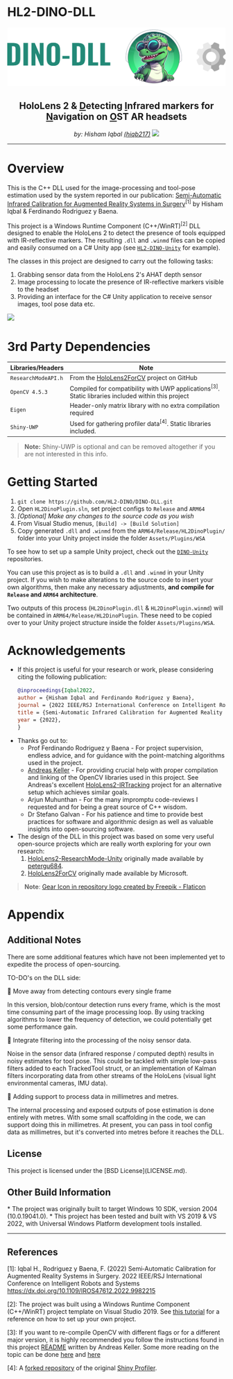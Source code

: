 # HL2-DINO-DLL

![](img/dll_logo_light.png)

<div style="text-align:center;">
   <h2>HoloLens 2 &amp; <ins>D</ins>etecting <ins>I</ins>nfrared markers for <ins>N</ins>avigation on <ins>O</ins>ST AR headsets</h2>
   <em>by: Hisham Iqbal <a href="https://github.com/hiqb217">(hiqb217)</a></em>
   <img src="https://github.com/hiqb217.png?" height="30px;"/> 
   <div style="display: align-items: center;">
   </div>
</div>

***

# Overview
This is the C++ DLL used for the image-processing and tool-pose estimation used by the system reported in our publication: [Semi-Automatic Infrared Calibration for Augmented Reality Systems in Surgery](https://ieeexplore.ieee.org/document/9982215)<sup>[1]</sup> by Hisham Iqbal & Ferdinando Rodriguez y Baena. 

This project is a Windows Runtime Component (C++/WinRT)<sup>[2]</sup> DLL designed to enable the HoloLens 2 to detect the presence of tools equipped with IR-reflective markers. The resulting `.dll` and `.winmd` files can be copied and easily consumed on a C\# Unity app (see [`HL2-DINO-Unity`](https://github.com/HL2-DINO/DINO-Unity) for example).

The classes in this project are designed to carry out the following tasks:

1. Grabbing sensor data from the HoloLens 2's AHAT depth sensor
2. Image processing to locate the presence of IR-reflective markers visible to the headset
3. Providing an interface for the C\# Unity application to receive sensor images, tool pose data etc.

![](img/outputGifLabelled.gif)

# 3rd Party Dependencies

|Libraries/Headers  |Note                                                                                                                        |
|-------------------|----------------------------------------------------------------------------------------------------------------------------|
|`ResearchModeAPI.h`| From the [HoloLens2ForCV](https://github.com/microsoft/HoloLens2ForCV/tree/main/Samples/ResearchModeApi) project on GitHub |
|`OpenCV 4.5.3`     | Compiled for compatibility with UWP applications<sup>[3]</sup>. Static libraries included within this project                        |
|`Eigen`            | Header-only matrix library with no extra compilation required                                                              |
|`Shiny-UWP`        | Used for gathering profiler data<sup>[4]</sup>. Static libraries included.                                                           |

> **Note:** Shiny-UWP is optional and can be removed altogether if you are not interested in this info. 

# Getting Started
1. `git clone https://github.com/HL2-DINO/DINO-DLL.git`
2. Open `HL2DinoPlugin.sln`, set project configs to `Release` and `ARM64`
3. *[Optional] Make any changes to the source code as you wish*
4. From Visual Studio menus, `[Build] -> [Build Solution]`
5. Copy generated `.dll` and `.winmd` from the `ARM64/Release/HL2DinoPlugin/` folder into your Unity project inside the folder `Assets/Plugins/WSA` 

To see how to set up a sample Unity project, check out the [`DINO-Unity`](https://github.com/HL2-DINO/DINO-Unity) repositories.

You can use this project as is to build a `.dll` and `.winmd` in your Unity project. If you wish to make alterations to the source code to insert your own algorithms, then make any necessary adjustments, **and compile for `Release` and `ARM64` architecture**.

Two outputs of this process (`HL2DinoPlugin.dll` & `HL2DinoPlugin.winmd`) will be contained in `ARM64/Release/HL2DinoPlugin`. These need to be copied over to your Unity project structure inside the folder `Assets/Plugins/WSA`.

# Acknowledgements
* If this project is useful for your research or work, please considering citing the following publication:
  ```bibtex
  @inproceedings{Iqbal2022,
  author = {Hisham Iqbal and Ferdinando Rodriguez y Baena},
  journal = {2022 IEEE/RSJ International Conference on Intelligent Robots and Systems (IROS 2022)},
  title = {Semi-Automatic Infrared Calibration for Augmented Reality Systems in Surgery},
  year = {2022},
  }
  ```
* Thanks go out to:
  * Prof Ferdinando Rodriguez y Baena - For project supervision, endless advice, and for guidance with the point-matching algorithms used in the project.
  * [Andreas Keller](https://github.com/andreaskeller96) - For providing crucial help with proper compilation and linking of the OpenCV libraries used in this project. See Andreas's excellent [HoloLens2-IRTracking](https://github.com/andreaskeller96/HoloLens2-IRTracking) project for an alternative setup which achieves similar goals.
  * Arjun Muhunthan - For the many impromptu code-reviews I requested and for being a great source of C++ wisdom.
  * Dr Stefano Galvan - For his patience and time to provide best practices for software and algorithmic design as well as valuable insights into open-sourcing software.
* The design of the DLL in this project was based on some very useful open-source projects which are really worth exploring for your own research:
  1. [HoloLens2-ResearchMode-Unity](https://github.com/petergu684/HoloLens2-ResearchMode-Unity) originally made available by [petergu684](https://github.com/petergu684/). 
  2. [HoloLens2ForCV](https://github.com/microsoft/HoloLens2ForCV) originally made available by Microsoft.

> **Note**: [Gear Icon in repository logo created by Freepik - Flaticon](https://www.flaticon.com/free-icons/settings)

# Appendix

<h2> Additional Notes </h2>

There are some additional features which have not been implemented yet to expedite the process of open-sourcing. 

TO-DO's on the DLL side:

🔲 Move away from detecting contours every single frame
    
   In this version, blob/contour detection runs every frame, which is the most time consuming part of the image processing loop. By using tracking algorithms to lower the frequency of detection, we could potentially get some performance gain. 

🔲 Integrate filtering into the processing of the noisy sensor data. 

   Noise in the sensor data (infrared response / computed depth) results in noisy estimates for tool pose. This could be tackled with simple low-pass filters added to each TrackedTool struct, or an implementation of Kalman filters incorporating data from other streams of the HoloLens (visual light environmental cameras, IMU data).
  
🔲 Adding support to process data in millimetres and metres. 

   The internal processing and exposed outputs of pose estimation is done entirely with metres. With some small scaffolding in the code, we can support doing this in millimetres. At present, you can pass in tool config data as millimetres, but it's converted into metres before it reaches the DLL. 

<h2> License </h2>
This project is licensed under the [BSD License](LICENSE.md).

<h2> Other Build Information </h2>
* The project was originally built to target Windows 10 SDK, version 2004 (10.0.19041.0).
* This project has been tested and built with VS 2019 & VS 2022, with Universal Windows Platform development tools installed.

***

<h2> References </h2>

[1]: Iqbal H., Rodriguez y Baena, F. (2022) Semi‑Automatic Calibration for Augmented Reality Systems in Surgery.
2022 IEEE/RSJ International Conference on Intelligent Robots and Systems https://dx.doi.org/10.1109/IROS47612.2022.9982215

[2]: The project was built using a Windows Runtime Component (C++/WinRT) project template on Visual Studio 2019. See [this tutorial](https://learn.microsoft.com/en-us/windows/uwp/winrt-components/create-a-windows-runtime-component-in-cppwinrt) for a reference on how to set up your own project. 

[3]: If you want to re-compile OpenCV with different flags or for a different major version, it is highly recommended you follow the instructions found in this project [README](https://github.com/andreaskeller96/HoloLens2-IRTracking/blob/main/OpenCV/README.md) written by Andreas Keller. Some more reading on the topic can be done [here](https://medium.com/@rabbi.cse.sust.bd/how-to-build-opencv-for-universal-windows-platform-uwp-1a642ec09955) and [here](https://github.com/doughtmw/NuGet-Package-Creation)

[4]: A [forked repository](https://github.com/hiqb217/shinyprofiler-uwp) of the original [Shiny Profiler](https://github.com/aidinabedi/shinyprofiler). 
